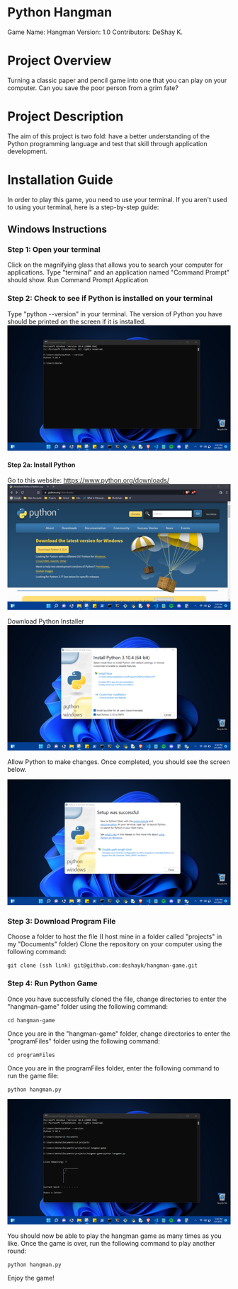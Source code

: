 # Python Hangman 
Game Name: Hangman
Version: 1.0
Contributors: DeShay K.

# Project Overview
Turning a classic paper and pencil game into one that you can play on your computer. Can you save the poor person from a grim fate?

# Project Description
The aim of this project is two fold: have a better understanding of the Python programming language and test that skill through application development.

# Installation Guide
In order to play this game, you need to use your terminal. If you aren't used to using your terminal, here is a step-by-step guide:

## Windows Instructions
### Step 1: Open your terminal
Click on the magnifying glass that allows you to search your computer for applications.
Type "terminal" and an application named "Command Prompt" should show.
Run Command Prompt Application

### Step 2: Check to see if Python is installed on your terminal
Type "python --version" in your terminal.
The version of Python you have should be printed on the screen if it is installed.
![Check Python Installation](/instruction-img/check-python-installation.png)

#### Step 2a: Install Python
Go to this website: https://www.python.org/downloads/ 
![Python Download Page](/instruction-img/python-downloads%20page.png)

Download Python Installer
![Python Installer](/instruction-img/install-python-1.png)

Allow Python to make changes. Once completed, you should see the screen below.

![Python Commands](/instruction-img/install-python-2.png)

### Step 3: Download Program File
Choose a folder to host the file (I host mine in a folder called "projects" in my "Documents" folder)
Clone the repository on your computer using the following command:
```
git clone (ssh link) git@github.com:deshayk/hangman-game.git
``` 

### Step 4: Run Python Game
Once you have successfully cloned the file, change directories to enter the "hangman-game" folder using the following command: 
```
cd hangman-game
```

Once you are in the "hangman-game" folder, change directories to enter the "programFiles" folder using the following command: 
```
cd programFiles
```

Once you are in the programFiles folder, enter the following command to run the game file: 
```
python hangman.py
```
![Python Commands](/instruction-img/run-hangman-program.png)

You should now be able to play the hangman game as many times as you like. Once the game is over, run the following command to play another round:
```
python hangman.py
```

Enjoy the game!
